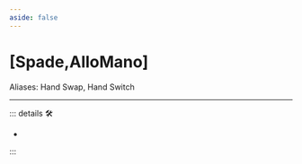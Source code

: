 ```yaml
---
aside: false
---
```

# <py>[<labor>Spade</labor>,<motor>Allo</motor>Mano]</py>

Aliases: Hand Swap, Hand Switch

---

<!-- =================================================== -->
<!-- =================================================== -->
<!-- =================================================== -->
<!-- =================================================== -->
<!-- =================================================== -->
::: details 🛠

-

:::
